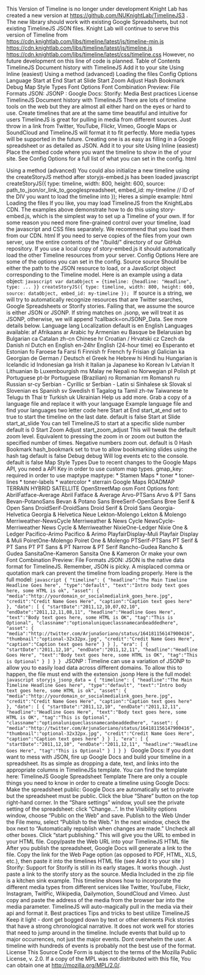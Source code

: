 This Version of Timeline is no longer under development Knight Lab has created a new version at https://github.com/NUKnightLab/TimelineJS3 . The new library should work with existing Google Spreadsheets, but not existing TimelineJS JSON files. Knight Lab will continue to serve this version of Timeline from https://cdn.knightlab.com/libs/timeline/latest/js/timeline-min.js https://cdn.knightlab.com/libs/timeline/latest/js/timeline.js https://cdn.knightlab.com/libs/timeline/latest/css/timeline.css However, no future development on this line of code is planned. Table of Contents TimelineJS Document history with TimelineJS Add it to your site Using Inline (easiest) Using a method (advanced) Loading the files Config Options Language Start at End Start at Slide Start Zoom Adjust Hash Bookmark Debug Map Style Types Font Options Font Combination Preview: File Formats JSON: JSONP : Google Docs: Storify: Media Best practices License TimelineJS Document history with TimelineJS There are lots of timeline tools on the web but they are almost all either hard on the eyes or hard to use. Create timelines that are at the same time beautiful and intuitive for users TimelineJS is great for pulling in media from different sources. Just throw in a link from Twitter, YouTube, Flickr, Vimeo, Google Maps or SoundCloud and TimelineJS will format it to fit perfectly. More media types will be supported in the future. Creating one is as easy as filling in a Google spreadsheet or as detailed as JSON. Add it to your site Using Inline (easiest) Place the embed code where you want the timeline to show in the <body> of your site. See Config Options for a full list of what you can set in the config. html <div id="timeline-embed"></div> <script type="text/javascript"> var timeline_config = { width: 100%, height: 600, source: path_to_json/or_link_to_googlespreadsheet, embed_id: timeline-embed, //OPTIONAL USE A DIFFERENT DIV ID FOR EMBED start_at_end: false, //OPTIONAL START AT LATEST DATE start_at_slide: 4, //OPTIONAL START AT SPECIFIC SLIDE start_zoom_adjust: 3, //OPTIONAL TWEAK THE DEFAULT ZOOM LEVEL hash_bookmark: true, //OPTIONAL LOCATION BAR HASHES font: Bevan-PotanoSans, //OPTIONAL FONT debug: true, //OPTIONAL DEBUG TO CONSOLE lang: fr, //OPTIONAL LANGUAGE maptype: watercolor, //OPTIONAL MAP STYLE css: path_to_css/timeline.css, //OPTIONAL PATH TO CSS js: path_to_js/timeline-min.js //OPTIONAL PATH TO JS } </script> <script type="text/javascript" src="https://cdn.knightlab.com/libs/timeline/latest/js/storyjs-embed.js"></script> Using a method (advanced) You could also initialize a new timeline using the createStoryJS method after storyjs-embed.js has been loaded javascript createStoryJS({ type: timeline, width: 800, height: 600, source: path_to_json/or_link_to_googlespreadsheet, embed_id: my-timeline // ID of the DIV you want to load the timeline into }); Heres a simple example: html <head> <!-- jQuery --> <script type="text/javascript" src="http://ajax.googleapis.com/ajax/libs/jquery/1.7.2/jquery.min.js"></script> <!-- BEGIN TimelineJS --> <script type="text/javascript" src="https://cdn.knightlab.com/libs/timeline/latest/js/storyjs-embed.js"></script> <script> $(document).ready(function() { createStoryJS({ type: timeline, width: 800, height: 600, source: path_to_json/or_link_to_googlespreadsheet, embed_id: my-timeline }); }); </script> <!-- END TimelineJS --> </head> <body> <div id="my-timeline"></div> </body> Loading the files If you like, you may load TimelineJS from the KnightLabs CDN. The examples above demonstrate how to do this using story-embed.js, which is the simplest way to set up a Timeline of your own. If for some reason you need more fine-grained control over your timeline, load the javascript and CSS files separately. We recommend that you load them from our CDN. html <!-- always load the CSS --> <link rel="stylesheet" type="text/css" href="https://cdn.knightlab.com/libs/timeline/latest/css/timeline.css"> <!-- and then one of either --> <script type="text/javascript" src="https://cdn.knightlab.com/libs/timeline/latest/js/timeline.js"></script> <!-- or --> <script type="text/javascript" src="https://cdn.knightlab.com/libs/timeline/latest/js/timeline-min.js"></script> <!-- but no need for both --> If you need to serve copies of the files from your own server, use the entire contents of the "/build/" directory of our GitHub repository. If you use a local copy of story-embed.js it should automatically load the other Timeline resources from your server. Config Options Here are some of the options you can set in the config. Source source Should be either the path to the JSON resource to load, or a JavaScript object corresponding to the Timeline model. Here is an example using a data object: ```javascript var dataObject = {timeline: {headline: "Headline", type: ... }} createStoryJS({ type: timeline, width: 800, height: 600, source: dataObject, embed_id: my-timeline }); ``` If source is a string, we will try to automatically recognize resources that are Twitter searches, Google Spreadsheets or Storify stories. Failing that, we assume the source is either JSON or JSONP. If string matches on .jsonp, we will treat it as JSONP, otherwise, we will append ?callback=onJSONP_Data. See more details below. Language lang Localization default is en English Languages available: af Afrikaans ar Arabic hy Armenian eu Basque be Belarusian bg Bulgarian ca Catalan zh-cn Chinese hr Croatian / Hrvatski cz Czech da Danish nl Dutch en English en-24hr English (24-hour time) eo Esperanto et Estonian fo Faroese fa Farsi fi Finnish fr French fy Frisian gl Galician ka Georgian de German / Deutsch el Greek he Hebrew hi Hindi hu Hungarian is Icelandic id Indonesian ga Irish it Italian ja Japanese ko Korean lv Latvian lt Lithuanian lb Luxembourgish ms Malay ne Nepali no Norwegian pl Polish pt Portuguese pt-br Portuguese (Brazilian) ro Romanian rm Romansh ru Russian sr-cy Serbian - Cyrillic sr Serbian - Latin si Sinhalese sk Slovak sl Slovenian es Spanish sv Swedish tl Tagalog ta Tamil zh-tw Taiwanese te Telugu th Thai tr Turkish uk Ukrainian Help us add more. Grab a copy of a language file and replace it with your language Example language file and find your languages two letter code here Start at End start_at_end set to true to start the timeline on the last date. default is false Start at Slide start_at_slide You can tell TimelineJS to start at a specific slide number default is 0 Start Zoom Adjust start_zoom_adjust This will tweak the default zoom level. Equivalent to pressing the zoom in or zoom out button the specified number of times. Negative numbers zoom out. default is 0 Hash Bookmark hash_bookmark set to true to allow bookmarking slides using the hash tag default is false Debug debug Will log events etc to the console. default is false Map Style Types Due to recent changes to the Google Maps API, you need a API Key in order to use custom map types. gmap_key: required in order to use maptype maptype: * Stamen Maps * toner * toner-lines * toner-labels * watercolor * sterrain Google Maps ROADMAP TERRAIN HYBRID SATELLITE OpenStreetMap osm Font Options font: AbrilFatface-Average Abril Fatface & Average Arvo-PTSans Arvo & PT Sans Bevan-PotanoSans Bevan & Potano Sans BreeSerif-OpenSans Bree Serif & Open Sans DroidSerif-DroidSans Droid Serif & Droid Sans Georgia-Helvetica Georgia & Helvetica Neue Lekton-Molengo Lekton & Molengo Merriweather-NewsCycle Merriweather & News Cycle NewsCycle-Merriweather News Cycle & Merriweather NixieOne-Ledger Nixie One & Ledger Pacifico-Arimo Pacifico & Arimo PlayfairDisplay-Muli Playfair Display & Muli PoiretOne-Molengo Poiret One & Molengo PTSerif-PTSans PT Serif & PT Sans PT PT Sans & PT Narrow & PT Serif Rancho-Gudea Rancho & Gudea SansitaOne-Kameron Sansita One & Kameron Or make your own Font Combination Preview: File Formats JSON: JSON is the native data format for TimelineJS. Remember, JSON is picky. A misplaced comma or quotation mark can prevent the timeline from loading properly. Here is the full model: ```javascript { "timeline": { "headline":"The Main Timeline Headline Goes here", "type":"default", "text":"Intro body text goes here, some HTML is ok", "asset": { "media":"http://yourdomain_or_socialmedialink_goes_here.jpg", "credit":"Credit Name Goes Here", "caption":"Caption text goes here" }, "date": [ { "startDate":"2011,12,10,07,02,10", "endDate":"2011,12,11,08,11", "headline":"Headline Goes Here", "text":"Body text goes here, some HTML is OK", "tag":"This is Optional", "classname":"optionaluniqueclassnamecanbeaddedhere", "asset": { "media":"http://twitter.com/ArjunaSoriano/status/164181156147900416", "thumbnail":"optional-32x32px.jpg", "credit":"Credit Name Goes Here", "caption":"Caption text goes here" } } ], "era": [ { "startDate":"2011,12,10", "endDate":"2011,12,11", "headline":"Headline Goes Here", "text":"Body text goes here, some HTML is OK", "tag":"This is Optional" } ] } } ``` JSONP : Timeline can use a variation of JSONP to allow you to easily load data across different domains. To allow this to happen, the file must end with the extension .jsonp Here is the full model: ```javascript storyjs_jsonp_data = { "timeline": { "headline":"The Main Timeline Headline Goes here", "type":"default", "text":"Intro body text goes here, some HTML is ok", "asset": { "media":"http://yourdomain_or_socialmedialink_goes_here.jpg", "credit":"Credit Name Goes Here", "caption":"Caption text goes here" }, "date": [ { "startDate":"2011,12,10", "endDate":"2011,12,11", "headline":"Headline Goes Here", "text":"Body text goes here, some HTML is OK", "tag":"This is Optional", "classname":"optionaluniqueclassnamecanbeaddedhere", "asset": { "media":"http://twitter.com/ArjunaSoriano/status/164181156147900416", "thumbnail":"optional-32x32px.jpg", "credit":"Credit Name Goes Here", "caption":"Caption text goes here" } } ], "era": [ { "startDate":"2011,12,10", "endDate":"2011,12,11", "headline":"Headline Goes Here", "tag":"This is Optional" } ] } } ``` Google Docs: If you dont want to mess with JSON, fire up Google Docs and build your timeline in a spreadsheet. Its as simple as dropping a date, text, and links into the appropriate columns in TimelineJSs template. You can find the template here: TimelineJS Google Spreadsheet Template There are only a couple things you need to know in order to create a timeline using Google Docs: Make the spreadsheet public: Google Docs are automatically set to private but the spreadsheet must be public. Click the blue “Share” button on the top right-hand corner. In the “Share settings” window, youll see the private setting of the spreadsheet: click “Change...”. In the Visibility options window, choose “Public on the Web” and save. Publish to the Web Under the File menu, select “Publish to the Web.” In the next window, check the box next to “Automatically republish when changes are made.” Uncheck all other boxes. Click “start publishing.” This will give you the URL to embed in your HTML file. Copy/paste the Web URL into your TimelineJS HTML file After you publish the spreadsheet, Google Docs will generate a link to the file. Copy the link for the Web Page option (as opposed to PDF, HTML, XLS, etc.), then paste it into the timelines HTML file (see Add it to your site ) Storify: Support for Storify is still in its early stages. It works though. Just paste a link to the storify story as the source. Media Included in the zip file is a kitchen sink example. This timeline shows how to incorporate the different media types from different services like Twitter, YouTube, Flickr, Instagram, TwitPic, Wikipedia, Dailymotion, SoundCloud and Vimeo. Just copy and paste the address of the media from the browser bar into the media parameter. TimelineJS will auto-magically pull in the media via their api and format it. Best practices Tips and tricks to best utilize TimelineJS Keep it light - dont get bogged down by text or other elements Pick stories that have a strong chronological narrative. It does not work well for stories that need to jump around in the timeline. Include events that build up to major occurrences, not just the major events. Dont overwhelm the user. A timeline with hundreds of events is probably not the best use of the format. License This Source Code Form is subject to the terms of the Mozilla Public License, v. 2.0. If a copy of the MPL was not distributed with this file, You can obtain one at http://mozilla.org/MPL/2.0/.